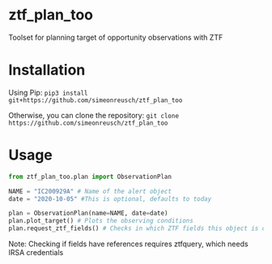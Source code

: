 # ztf_plan_too
Toolset for planning target of opportunity observations with ZTF

# Installation
Using Pip: ```pip3 install git+https://github.com/simeonreusch/ztf_plan_too```

Otherwise, you can clone the repository: ```git clone https://github.com/simeonreusch/ztf_plan_too```

# Usage
```python
from ztf_plan_too.plan import ObservationPlan

NAME = "IC200929A" # Name of the alert object
date = "2020-10-05" #This is optional, defaults to today

plan = ObservationPlan(name=NAME, date=date)
plan.plot_target() # Plots the observing conditions
plan.request_ztf_fields() # Checks in which ZTF fields this object is observable
```

Note: Checking if fields have references requires ztfquery, which needs IRSA credentials
